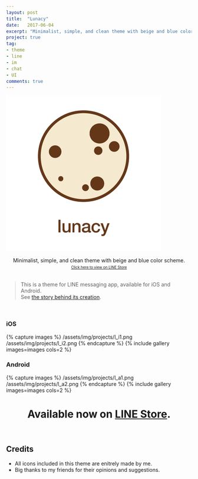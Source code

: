 ```yaml
---
layout: post
title:  "Lunacy"
date:   2017-06-04
excerpt: "Minimalist, simple, and clean theme with beige and blue color scheme."
project: true
tag:
- theme
- line
- im
- chat
- UI
comments: true
---
```


![Lunacy](/assets/img/posts/2017/lunacy.png)

<center>Minimalist, simple, and clean theme with beige and blue color scheme.</center>
<center><a style="font-size: x-small;" href="https://line.me/S/shop/theme/detail?id=33ef311d-7d79-444b-8e22-1f08d09c3f4b">Click here to view on LINE Store</a></center>

<br>

> This is a theme for LINE messaging app, available for iOS and Android.  
> See [the story behind its creation](/klandestin).

<br>

### iOS
{% capture images %}
	/assets/img/projects/l_i1.png
	/assets/img/projects/l_i2.png
{% endcapture %}
{% include gallery images=images cols=2 %}

### Android
{% capture images %}
	/assets/img/projects/l_a1.png
	/assets/img/projects/l_a2.png
{% endcapture %}
{% include gallery images=images cols=2 %}

<center><h1> Available now on <a href="https://line.me/S/shop/theme/detail?id=33ef311d-7d79-444b-8e22-1f08d09c3f4b">LINE Store</a>.</h1></center>
  
<br>

## Credits
- All icons included in this theme are enitrely made by me.  
- Big thanks to my friends for their opinions and suggestions.  



